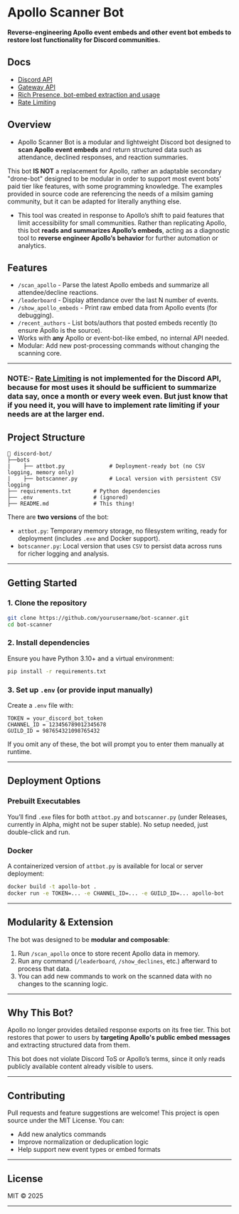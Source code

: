 # Apollo Scanner Bot

**Reverse-engineering Apollo event embeds and other event bot embeds to restore lost functionality for Discord communities.**

## Docs
- [Discord API](https://discord.com/developers/docs/reference)
- [Gateway API](https://discord.com/developers/docs/events/gateway)
- [Rich Presence, bot-embed extraction and usage](https://discord.com/developers/docs/rich-presence/overview)
- [Rate Limiting](https://discord.com/developers/docs/topics/permissions)

## Overview

- Apollo Scanner Bot is a modular and lightweight Discord bot designed to **scan Apollo event embeds** and return structured data such as attendance, declined responses, and reaction summaries.

This bot **IS NOT** a replacement for Apollo, rather an adaptable secondary "drone-bot" designed to be modular in order to support most event bots' paid tier like features, with some programming knowledge. The examples provided in source code are referencing the needs of a milsim gaming community, but it can be adapted for literally anything else. 

- This tool was created in response to Apollo’s shift to paid features that limit accessibility for small communities. Rather than replicating Apollo, this bot **reads and summarizes Apollo’s embeds**, acting as a diagnostic tool to **reverse engineer Apollo’s behavior** for further automation or analytics.

## Features

* `/scan_apollo` - Parse the latest Apollo embeds and summarize all attendee/decline reactions.
* `/leaderboard` - Display attendance over the last N number of events.
* `/show_apollo_embeds` - Print raw embed data from Apollo events (for debugging).
* `/recent_authors` - List bots/authors that posted embeds recently (to ensure Apollo is the source).
* Works with **any** Apollo or event-bot-like embed, no internal API needed.
* Modular: Add new post-processing commands without changing the scanning core.

---

### NOTE:- [Rate Limiting](https://discord.com/developers/docs/topics/permissions) is **not implemented for the Discord API**, because for most uses it should be sufficient to summarize data say, once a month or every week even. But just know that if you need it, **you will have to implement rate limiting** if your needs are at the larger end.

## Project Structure

```
📁 discord-bot/
├──bots
|    ├── attbot.py              # Deployment-ready bot (no CSV logging, memory only)
|    ├── botscanner.py          # Local version with persistent CSV logging
├── requirements.txt       # Python dependencies
├── .env                   # (ignored)
├── README.md              # This thing!
```

There are **two versions** of the bot:

* `attbot.py`: Temporary memory storage, no filesystem writing, ready for deployment (includes `.exe` and Docker support).
* `botscanner.py`: Local version that uses `CSV` to persist data across runs for richer logging and analysis.

---

## Getting Started

### 1. Clone the repository

```bash
git clone https://github.com/yourusername/bot-scanner.git
cd bot-scanner
```

### 2. Install dependencies

Ensure you have Python 3.10+ and a virtual environment:

```bash
pip install -r requirements.txt
```

### 3. Set up `.env` (or provide input manually)

Create a `.env` file with:

```env
TOKEN = your_discord_bot_token
CHANNEL_ID = 123456789012345678
GUILD_ID = 987654321098765432
```

If you omit any of these, the bot will prompt you to enter them manually at runtime.

---

## Deployment Options

### Prebuilt Executables

You’ll find `.exe` files for both `attbot.py` and `botscanner.py` (under Releases, currently in Alpha, might not be super stable). No setup needed, just double-click and run.

### Docker

A containerized version of `attbot.py` is available for local or server deployment:

```bash
docker build -t apollo-bot .
docker run -e TOKEN=... -e CHANNEL_ID=... -e GUILD_ID=... apollo-bot
```

---

## Modularity & Extension

The bot was designed to be **modular and composable**:

1. Run `/scan_apollo` once to store recent Apollo data in memory.
2. Run any command (`/leaderboard`, `/show_declines`, etc.) afterward to process that data.
3. You can add new commands to work on the scanned data with no changes to the scanning logic.

---

## Why This Bot?

Apollo no longer provides detailed response exports on its free tier. This bot restores that power to users by **targeting Apollo's public embed messages** and extracting structured data from them.

This bot does not violate Discord ToS or Apollo’s terms, since it only reads publicly available content already visible to users.

---

## Contributing

Pull requests and feature suggestions are welcome! This project is open source under the MIT License. You can:

* Add new analytics commands
* Improve normalization or deduplication logic
* Help support new event types or embed formats

---

## License

MIT © 2025

---


